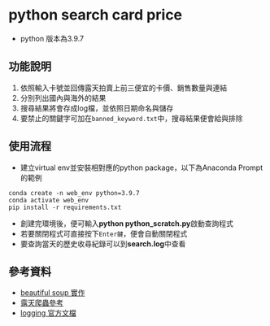# python search card price
- python 版本為3.9.7 

## 功能說明
1. 依照輸入卡號並回傳露天拍賣上前三便宜的卡價、銷售數量與連結
2. 分別列出國內與海外的結果
3. 搜尋結果將會存成log檔，並依照日期命名與儲存
4. 要禁止的關鍵字可加在`banned_keyword.txt`中，搜尋結果便會給與排除

## 使用流程
- 建立virtual env並安裝相對應的python package，以下為Anaconda Prompt的範例
```
conda create -n web_env python=3.9.7
conda activate web_env
pip install -r requirements.txt
```
- 創建完環境後，便可輸入**python python_scratch.py**啟動查詢程式
- 若要關閉程式可直接按下`Enter鍵`，便會自動關閉程式
- 要查詢當天的歷史收尋紀錄可以到**search.log**中查看

## 參考資料
- [beautiful soup 實作](https://steam.oxxostudio.tw/category/python/spider/beautiful-soup.html)
- [露天爬蟲參考](https://tlyu0419.github.io/2020/06/14/Crawler-Ruten/)
- [logging 官方文檔](https://docs.python.org/zh-tw/3/howto/logging.html#handler-basic)
